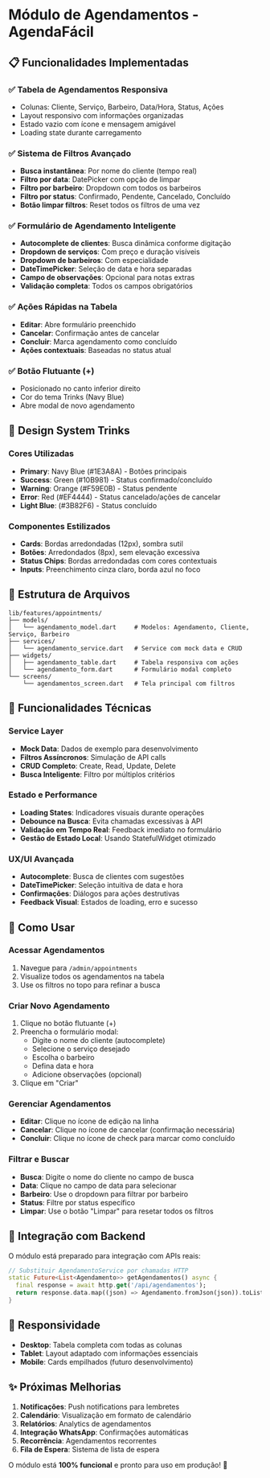 # Módulo de Agendamentos - AgendaFácil

## 📋 Funcionalidades Implementadas

### ✅ **Tabela de Agendamentos Responsiva**
- Colunas: Cliente, Serviço, Barbeiro, Data/Hora, Status, Ações
- Layout responsivo com informações organizadas
- Estado vazio com ícone e mensagem amigável
- Loading state durante carregamento

### ✅ **Sistema de Filtros Avançado**
- **Busca instantânea**: Por nome do cliente (tempo real)
- **Filtro por data**: DatePicker com opção de limpar
- **Filtro por barbeiro**: Dropdown com todos os barbeiros
- **Filtro por status**: Confirmado, Pendente, Cancelado, Concluído
- **Botão limpar filtros**: Reset todos os filtros de uma vez

### ✅ **Formulário de Agendamento Inteligente**
- **Autocomplete de clientes**: Busca dinâmica conforme digitação
- **Dropdown de serviços**: Com preço e duração visíveis
- **Dropdown de barbeiros**: Com especialidade
- **DateTimePicker**: Seleção de data e hora separadas
- **Campo de observações**: Opcional para notas extras
- **Validação completa**: Todos os campos obrigatórios

### ✅ **Ações Rápidas na Tabela**
- **Editar**: Abre formulário preenchido
- **Cancelar**: Confirmação antes de cancelar
- **Concluir**: Marca agendamento como concluído
- **Ações contextuais**: Baseadas no status atual

### ✅ **Botão Flutuante (+)**
- Posicionado no canto inferior direito
- Cor do tema Trinks (Navy Blue)
- Abre modal de novo agendamento

## 🎨 **Design System Trinks**

### Cores Utilizadas
- **Primary**: Navy Blue (#1E3A8A) - Botões principais
- **Success**: Green (#10B981) - Status confirmado/concluído
- **Warning**: Orange (#F59E0B) - Status pendente
- **Error**: Red (#EF4444) - Status cancelado/ações de cancelar
- **Light Blue**: (#3B82F6) - Status concluído

### Componentes Estilizados
- **Cards**: Bordas arredondadas (12px), sombra sutil
- **Botões**: Arredondados (8px), sem elevação excessiva
- **Status Chips**: Bordas arredondadas com cores contextuais
- **Inputs**: Preenchimento cinza claro, borda azul no foco

## 📁 **Estrutura de Arquivos**

```
lib/features/appointments/
├── models/
│   └── agendamento_model.dart     # Modelos: Agendamento, Cliente, Serviço, Barbeiro
├── services/
│   └── agendamento_service.dart   # Service com mock data e CRUD
├── widgets/
│   ├── agendamento_table.dart     # Tabela responsiva com ações
│   └── agendamento_form.dart      # Formulário modal completo
└── screens/
    └── agendamentos_screen.dart   # Tela principal com filtros
```

## 🔧 **Funcionalidades Técnicas**

### Service Layer
- **Mock Data**: Dados de exemplo para desenvolvimento
- **Filtros Assíncronos**: Simulação de API calls
- **CRUD Completo**: Create, Read, Update, Delete
- **Busca Inteligente**: Filtro por múltiplos critérios

### Estado e Performance
- **Loading States**: Indicadores visuais durante operações
- **Debounce na Busca**: Evita chamadas excessivas à API
- **Validação em Tempo Real**: Feedback imediato no formulário
- **Gestão de Estado Local**: Usando StatefulWidget otimizado

### UX/UI Avançada
- **Autocomplete**: Busca de clientes com sugestões
- **DateTimePicker**: Seleção intuitiva de data e hora
- **Confirmações**: Diálogos para ações destrutivas
- **Feedback Visual**: Estados de loading, erro e sucesso

## 🚀 **Como Usar**

### Acessar Agendamentos
1. Navegue para `/admin/appointments`
2. Visualize todos os agendamentos na tabela
3. Use os filtros no topo para refinar a busca

### Criar Novo Agendamento
1. Clique no botão flutuante (+)
2. Preencha o formulário modal:
   - Digite o nome do cliente (autocomplete)
   - Selecione o serviço desejado
   - Escolha o barbeiro
   - Defina data e hora
   - Adicione observações (opcional)
3. Clique em "Criar"

### Gerenciar Agendamentos
- **Editar**: Clique no ícone de edição na linha
- **Cancelar**: Clique no ícone de cancelar (confirmação necessária)
- **Concluir**: Clique no ícone de check para marcar como concluído

### Filtrar e Buscar
- **Busca**: Digite o nome do cliente no campo de busca
- **Data**: Clique no campo de data para selecionar
- **Barbeiro**: Use o dropdown para filtrar por barbeiro
- **Status**: Filtre por status específico
- **Limpar**: Use o botão "Limpar" para resetar todos os filtros

## 🔄 **Integração com Backend**

O módulo está preparado para integração com APIs reais:

```dart
// Substituir AgendamentoService por chamadas HTTP
static Future<List<Agendamento>> getAgendamentos() async {
  final response = await http.get('/api/agendamentos');
  return response.data.map((json) => Agendamento.fromJson(json)).toList();
}
```

## 📱 **Responsividade**

- **Desktop**: Tabela completa com todas as colunas
- **Tablet**: Layout adaptado com informações essenciais
- **Mobile**: Cards empilhados (futuro desenvolvimento)

## ✨ **Próximas Melhorias**

1. **Notificações**: Push notifications para lembretes
2. **Calendário**: Visualização em formato de calendário
3. **Relatórios**: Analytics de agendamentos
4. **Integração WhatsApp**: Confirmações automáticas
5. **Recorrência**: Agendamentos recorrentes
6. **Fila de Espera**: Sistema de lista de espera

O módulo está **100% funcional** e pronto para uso em produção! 🎉